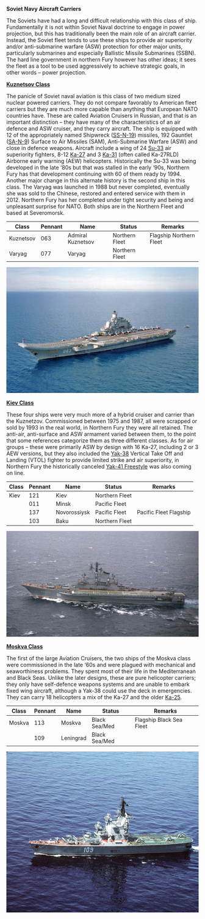**Soviet Navy Aircraft Carriers**

The Soviets have had a long and difficult relationship with this class
of ship. Fundamentally it is not within Soviet Naval doctrine to engage
in power projection, but this has traditionally been the main role of an
aircraft carrier. Instead, the Soviet fleet tends to use these ships to
provide air superiority and/or anti-submarine warfare (ASW) protection
for other major units, particularly submarines and especially Ballistic
Missile Submarines (SSBN). The hard line government in northern Fury
however has other ideas; it sees the fleet as a tool to be used
aggressively to achieve strategic goals, in other words – power
projection.

[**Kuznetsov
Class**](http://www.military-today.com/navy/kuznetsov_class.htm)

The panicle of Soviet naval aviation is this class of two medium sized
nuclear powered carriers. They do not compare favorably to American
fleet carriers but they are much more capable than anything that
European NATO countries have. These are called Aviation Cruisers in
Russian, and that is an important distinction – they have many of the
characteristics of an air defence and ASW cruiser, and they carry
aircraft. The ship is equipped with 12 of the appropriately named
Shipwreck
([SS-N-19](http://www.ausairpower.net/APA-Rus-Cruise-Missiles.html#mozTocId109867))
missiles, 192 Gauntlet
([SA-N-9](http://weaponsystems.net/weaponsystem/EE05%20-%20SA-15%20Gauntlet.html))
Surface to Air Missiles (SAM), Anti-Submarine Warfare (ASW) and close in
defence weapons. Aircraft include a wing of 24
[Su-33](http://www.military-today.com/aircraft/su_33.htm) air
superiority fighters, 8-12
[Ka-27](http://www.military-today.com/helicopters/kamov_ka27_helix.htm)
and 3 [Ka-31](http://www.military-today.com/helicopters/kamov_ka31.htm)
(often called Ka-27RLD) Airborne early warning (AEW) helicopters.
Historically the Su-33 was being developed in the late ‘80s but that was
stalled in the early ‘90s, Northern Fury has that development continuing
with 60 of them ready by 1994. Another major change in this alternate
history is the second ship in this class. The Varyag was launched in
1988 but never completed, eventually she was sold to the Chinese,
restored and entered service with them in 2012. Northern Fury has her
completed under tight security and being and unpleasant surprise for
NATO. Both ships are in the Northern Fleet and based at Severomorsk.

| Class     | Pennant | Name              | Status         | Remarks                 |
|-----------|---------|-------------------|----------------|-------------------------|
| Kuznetsov | 063     | Admiral Kuznetsov | Northern Fleet | Flagship Northern Fleet |
| Varyag    | 077     | Varyag            | Northern Fleet |                         |

<img src="/assets\images\warsaw\su\navy\carriers\image1.jpeg" style="width:5.78125in;height:3.44306in" />

[**Kiev Class**](http://www.military-today.com/navy/kiev_class.htm)

These four ships were very much more of a hybrid cruiser and carrier
than the Kuznetzov. Commissioned between 1975 and 1987, all were
scrapped or sold by 1993 in the real world, in Northern Fury they were
all retained. The anti-air, anti-surface and ASW armament varied between
them, to the point that some references categorize them as three
different classes. As for air groups – these were primarily ASW by
design with 16 Ka-27, including 2 or 3 AEW versions, but they also
included the [Yak-38](http://www.airvectors.net/avredvt.html) Vertical
Take Off and Landing (VTOL) fighter to provide limited strike and air
superiority, in Northern Fury the historically canceled [Yak-41
Freestyle](http://www.military-today.com/aircraft/yak_141.htm) was also
coming on line.

| Class | Pennant | Name         | Status         | Remarks                |
|-------|---------|--------------|----------------|------------------------|
| Kiev  | 121     | Kiev         | Northern Fleet |                        |
|       | 011     | Minsk        | Pacific Fleet  |                        |
|       | 137     | Novorossiysk | Pacific Fleet  | Pacific Fleet Flagship |
|       | 103     | Baku         | Northern Fleet |                        |

<img src="/assets\images\warsaw\su\navy\carriers\image2.jpg" style="width:6.5in;height:2.88681in" />

[**Moskva
Class**](https://en.wikipedia.org/wiki/Moskva-class_helicopter_carrier)

The first of the large Aviation Cruisers, the two ships of the Moskva
class were commissioned in the late ‘60s and were plagued with
mechanical and seaworthiness problems. They spent most of their life in
the Mediterranean and Black Seas. Unlike the later designs, these are
pure helicopter carriers; they only have self-defence weapons systems
and are unable to embark fixed wing aircraft, although a Yak-38 could
use the deck in emergencies. They can carry 18 helicopters a mix of the
Ka-27 and the older
[Ka-25](http://www.military-today.com/helicopters/kamov_ka25_hormone.htm).

| Class  | Pennant | Name      | Status        | Remarks                  |
|--------|---------|-----------|---------------|--------------------------|
| Moskva | 113     | Moskva    | Black Sea/Med | Flagship Black Sea Fleet |
|        | 109     | Leningrad | Black Sea/Med |                          |

<img src="/assets\images\warsaw\su\navy\carriers\image3.jpg" style="width:6.5in;height:4.39653in" />
